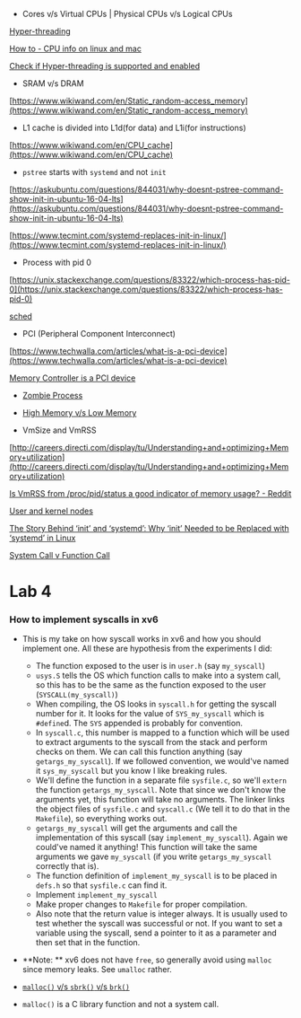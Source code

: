 - Cores v/s Virtual CPUs | Physical CPUs v/s Logical CPUs

[Hyper-threading](https://www.wikiwand.com/en/Hyper-threading)

[How to - CPU info on linux and mac](http://www.noktec.be/archives/1325)

[Check if Hyper-threading is supported and enabled](https://unix.stackexchange.com/questions/33450/checking-if-hyperthreading-is-enabled-or-not)

- SRAM v/s DRAM

[https://www.wikiwand.com/en/Static_random-access_memory](https://www.wikiwand.com/en/Static_random-access_memory)

- L1 cache is divided into L1d(for data) and L1i(for instructions)

[https://www.wikiwand.com/en/CPU_cache](https://www.wikiwand.com/en/CPU_cache)

- `pstree` starts with `systemd` and not `init`

[https://askubuntu.com/questions/844031/why-doesnt-pstree-command-show-init-in-ubuntu-16-04-lts](https://askubuntu.com/questions/844031/why-doesnt-pstree-command-show-init-in-ubuntu-16-04-lts)

[https://www.tecmint.com/systemd-replaces-init-in-linux/](https://www.tecmint.com/systemd-replaces-init-in-linux/)

- Process with pid 0

[https://unix.stackexchange.com/questions/83322/which-process-has-pid-0](https://unix.stackexchange.com/questions/83322/which-process-has-pid-0)

[sched](http://man7.org/linux/man-pages/man7/sched.7.html)

- PCI (Peripheral Component Interconnect)

[https://www.techwalla.com/articles/what-is-a-pci-device](https://www.techwalla.com/articles/what-is-a-pci-device)

[Memory Controller is a PCI device](https://www.wikiwand.com/en/Memory_controller)

- [Zombie Process](https://www.wikiwand.com/en/Zombie_process)

- [High Memory v/s Low Memory](https://unix.stackexchange.com/questions/4929/what-are-high-memory-and-low-memory-on-linux)

- VmSize and VmRSS

[http://careers.directi.com/display/tu/Understanding+and+optimizing+Memory+utilization](http://careers.directi.com/display/tu/Understanding+and+optimizing+Memory+utilization)

[Is VmRSS from /proc/pid/status a good indicator of memory usage? - Reddit](https://www.reddit.com/r/linux/comments/1xmsrv/is_vmrss_from_procpidstatus_a_good_indicator_of/)


[User and kernel nodes](https://blog.codinghorror.com/understanding-user-and-kernel-mode/)


[The Story Behind ‘init’ and ‘systemd’: Why ‘init’ Needed to be Replaced with ‘systemd’ in Linux](https://www.tecmint.com/systemd-replaces-init-in-linux/)


[System Call v Function Call](https://stackoverflow.com/questions/2668747/system-call-vs-function-call)





# Lab 4

### How to implement syscalls in xv6

- This is my take on how syscall works in xv6 and how you should implement one. All these are hypothesis from the experiments I did:
  - The function exposed to the user is in `user.h` (say `my_syscall`)
  - `usys.S` tells the OS which function calls to make into a system call, so this has to be the same as the function exposed to the user (`SYSCALL(my_syscall)`)
  - When compiling, the OS looks in `syscall.h` for getting the syscall number for it. It looks for the value of `SYS_my_syscall` which is `#define`d. The `SYS` appended is probably for convention.
  - In `syscall.c`, this number is mapped to a function which will be used to extract arguments to the syscall from the stack and perform checks on them. We can call this function anything (say `getargs_my_syscall`). If we followed convention, we would've named it `sys_my_syscall` but you know I like breaking rules.
  - We'll define the function in a separate file `sysfile.c`, so we'll `extern` the function `getargs_my_syscall`. Note that since we don't know the arguments yet, this function will take no arguments. The linker links the object files of `sysfile.c` and `syscall.c` (We tell it to do that in the `Makefile`), so everything works out.
  - `getargs_my_syscall` will get the arguments and call the implementation of this syscall (say `implement_my_syscall`). Again we could've named it anything! This function will take the same arguments we gave `my_syscall` (if you write `getargs_my_syscall` correctly that is).
  - The function definition of `implement_my_syscall` is to be placed in `defs.h` so that `sysfile.c` can find it.
  - Implement `implement_my_syscall`
  - Make proper changes to `Makefile` for proper compilation.
  - Also note that the return value is integer always. It is usually used to test whether the syscall was successful or not. If you want to set a variable using the syscall, send a pointer to it as a parameter and then set that in the function.
  
- **Note: ** xv6 does not have `free`, so generally avoid using `malloc` since memory leaks. See `umalloc` rather.

- [`malloc()` v/s `sbrk()` v/s `brk()`](https://stackoverflow.com/questions/19676688/how-malloc-and-sbrk-works-in-unix)

- `malloc()` is a C library function and not a system call.
